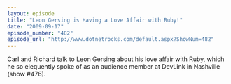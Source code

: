```yaml
---
layout: episode
title: "Leon Gersing is Having a Love Affair with Ruby!"
date: "2009-09-17"
episode_number: "482"
episode_url: "http://www.dotnetrocks.com/default.aspx?ShowNum=482"
---
```


Carl and Richard talk to Leon Gersing about his love affair with Ruby, which he so elequently spoke of as an audience member at DevLink in Nashville (show #476).
